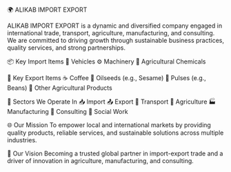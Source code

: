 🌍 ALIKAB IMPORT EXPORT

ALIKAB IMPORT EXPORT is a dynamic and diversified company engaged in international trade, transport, agriculture, manufacturing, and consulting. We are committed to driving growth through sustainable business practices, quality services, and strong partnerships.

📦 Key Import Items
🚗 Vehicles
⚙️ Machinery
🌾 Agricultural Chemicals

🚀 Key Export Items
☕ Coffee
🌱 Oilseeds (e.g., Sesame)
🫘 Pulses (e.g., Beans)
🌾 Other Agricultural Products

🏢 Sectors We Operate In
📥 Import
📤 Export
🚛 Transport
🌿 Agriculture
🏭 Manufacturing
💼 Consulting
🤝 Social Work

🌐 Our Mission
To empower local and international markets by providing quality products, reliable services, and sustainable solutions across multiple industries.

🌱 Our Vision
Becoming a trusted global partner in import-export trade and a driver of innovation in agriculture, manufacturing, and consulting.
